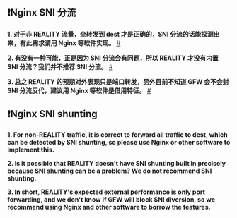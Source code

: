 ## :exclamation:Nginx SNI 分流

**1. 对于非 REALITY 流量，全转发到 dest 才是正确的，SNI 分流的话能探测出来，有此需求请用 Nginx 等软件实现。** [#](https://github.com/XTLS/Xray-core/issues/2360#issuecomment-1646716162)

**2. 有没有一种可能，正是因为 SNI 分流会有问题，所以 REALITY 才没有内置 SNI 分流？我们并不推荐 SNI 分流。** [#](https://github.com/XTLS/Xray-core/issues/2374#issuecomment-1653603429)

**3. 总之 REALITY 的预期对外表现只是端口转发，另外目前不知道 GFW 会不会封 SNI 分流反代，建议用 Nginx 等软件是借用特征。** [#](https://github.com/XTLS/Xray-core/issues/2360#issuecomment-1646734306)

## :exclamation:Nginx SNI shunting

**1. For non-REALITY traffic, it is correct to forward all traffic to dest, which can be detected by SNI shunting, so please use Nginx or other software to implement this.**

**2. Is it possible that REALITY doesn't have SNI shunting built in precisely because SNI shunting can be a problem? We do not recommend SNI shunting.**

**3. In short, REALITY's expected external performance is only port forwarding, and we don't know if GFW will block SNI diversion, so we recommend using Nginx and other software to borrow the features.**
